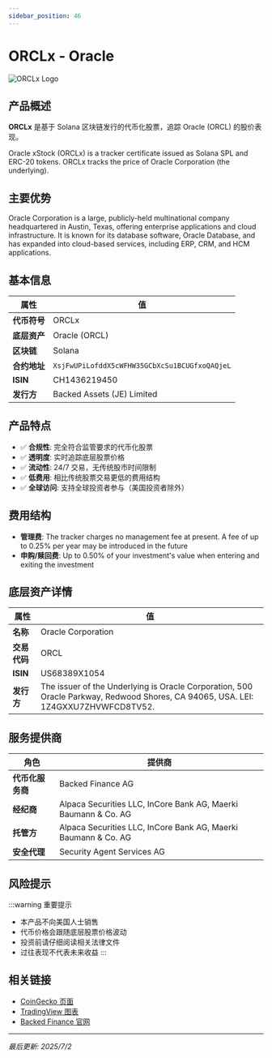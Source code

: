 ```yaml
---
sidebar_position: 46
---
```


# ORCLx - Oracle

![ORCLx Logo](/img/tokens/ORCLx.svg)

## 产品概述

**ORCLx** 是基于 Solana 区块链发行的代币化股票，追踪 Oracle (ORCL) 的股价表现。

Oracle xStock (ORCLx) is a tracker certificate issued as Solana SPL and ERC-20 tokens. ORCLx tracks the price of Oracle Corporation (the underlying).

## 主要优势

Oracle Corporation is a large, publicly-held multinational company headquartered in Austin, Texas, offering enterprise applications and cloud infrastructure. It is known for its database software, Oracle Database, and has expanded into cloud-based services, including ERP, CRM, and HCM applications.


## 基本信息

| 属性 | 值 |
|------|----|
| **代币符号** | ORCLx |
| **底层资产** | Oracle (ORCL) |
| **区块链** | Solana |
| **合约地址** | `XsjFwUPiLofddX5cWFHW35GCbXcSu1BCUGfxoQAQjeL` |
| **ISIN** | CH1436219450 |
| **发行方** | Backed Assets (JE) Limited |

## 产品特点

- ✅ **合规性**: 完全符合监管要求的代币化股票
- ✅ **透明度**: 实时追踪底层股票价格
- ✅ **流动性**: 24/7 交易，无传统股市时间限制
- ✅ **低费用**: 相比传统股票交易更低的费用结构
- ✅ **全球访问**: 支持全球投资者参与（美国投资者除外）

## 费用结构

- **管理费**: The tracker charges no management fee at present. A fee of up to 0.25% per year may be introduced in the future
- **申购/赎回费**: Up to 0.50% of your investment's value when entering and exiting the investment

## 底层资产详情

| 属性 | 值 |
|------|----|
| **名称** | Oracle Corporation |
| **交易代码** | ORCL |
| **ISIN** | US68389X1054 |
| **发行方** | The issuer of the Underlying is Oracle Corporation, 500 Oracle Parkway, Redwood Shores, CA 94065, USA. LEI: 1Z4GXXU7ZHVWFCD8TV52. |

## 服务提供商

| 角色 | 提供商 |
|------|----|
| **代币化服务商** | Backed Finance AG |
| **经纪商** | Alpaca Securities LLC, InCore Bank AG, Maerki Baumann & Co. AG |
| **托管方** | Alpaca Securities LLC, InCore Bank AG, Maerki Baumann & Co. AG |
| **安全代理** | Security Agent Services AG |

## 风险提示

:::warning 重要提示
- 本产品不向美国人士销售
- 代币价格会跟随底层股票价格波动
- 投资前请仔细阅读相关法律文件
- 过往表现不代表未来收益
:::

## 相关链接

- [CoinGecko 页面](https://www.coingecko.com/)
- [TradingView 图表](https://www.tradingview.com/)
- [Backed Finance 官网](https://backed.fi/)

---

*最后更新: 2025/7/2*
